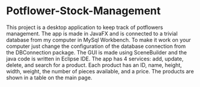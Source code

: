 # Potflower-Stock-Management
This project is a desktop application to keep track of potflowers management. The app is made in JavaFX and is connected to a trivial database from my computer in MySql Workbench.  To make it work on your computer just change the configuration of the database connection from the DBConnection package. The GUI is made using SceneBuilder and the java code is written in Eclipse IDE. The app has 4 services: add, update, delete, and search for a product. Each product has an ID, name, height, width, weight, the number of pieces available, and a price. The products are shown in a table on the main page.
